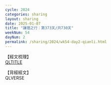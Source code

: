 ```yaml
---
cycle: 2024
categories: sharing
layout: sharing
date: 2025-01-07
title: "謙理之行：第373天/共730天"
weekNum: 54
dayNum: 2
permalink: /sharing/2024/wk54-day2-qianli.html
---
```

【經文梳理】  
[QLTITLE](QLLINK)

【背經經文】  
QLVERSE
